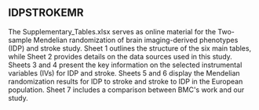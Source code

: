 ## IDPSTROKEMR
The Supplementary_Tables.xlsx serves as online material for the Two-sample Mendelian randomization of brain imaging-derived phenotypes (IDP) and stroke study. Sheet 1 outlines the structure of the six main tables, while Sheet 2 provides details on the data sources used in this study. Sheets 3 and 4 present the key information on the selected instrumental variables (IVs) for IDP and stroke. Sheets 5 and 6 display the Mendelian randomization results for IDP to stroke and stroke to IDP in the European population. Sheet 7 includes a comparison between BMC's work and our study.

